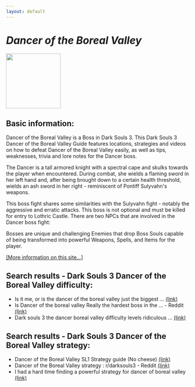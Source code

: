 ```yaml
---
layout: default
---
```

# *Dancer of the Boreal Valley*
<img src="https://darksouls3.wiki.fextralife.com//file/Dark-Souls-3/dancer_of_the_boreal_valley_trophy.PNG" width="150" height="150" />

## Basic information:
Dancer of the Boreal Valley is a Boss in Dark Souls 3. This Dark Souls 3 Dancer of the Boreal Valley Guide features locations, strategies and videos on how to defeat Dancer of the Boreal Valley easily, as well as tips, weaknesses, trivia and lore notes for the Dancer boss.
<br>

The Dancer is a tall armored knight with a spectral cape and skulks towards the player when encountered. During combat, she wields a flaming sword in her left hand and, after being brought down to a certain health threshold, wields an ash sword in her right \- reminiscent of Pontiff Sulyvahn\'s weapons.
<br>

This boss fight shares some similarities with the Sulyvahn fight \- notably the aggressive and erratic attacks. This boss is not optional and must be killed for entry to Lothric Castle. There are two NPCs that are involved in the Dancer boss fight:
<br>

Bosses are unique and challenging Enemies that drop Boss Souls capable of being transformed into powerful Weapons, Spells, and Items for the player.
<br>


[[More information on this site...]](https://darksouls3.wiki.fextralife.com//Dancer+of+the+Boreal+Valley)

## Search results - Dark Souls 3 Dancer of the Boreal Valley difficulty:
- Is it me, or is the dancer of the boreal valley just the biggest ... [(link)](https://www.reddit.com/r/darksouls3/comments/mnt2g5/is_it_me_or_is_the_dancer_of_the_boreal_valley/)
- Is Dancer of the boreal valley Really the hardest boss in the ... - Reddit [(link)](https://www.reddit.com/r/darksouls3/comments/pwfxq9/is_dancer_of_the_boreal_valley_really_the_hardest/)
- Dark souls 3 the dancer boreal valley difficulty levels ridiculous ... [(link)](https://gamefaqs.gamespot.com/ps4/168566-dark-souls-iii/answers/426464-dark-souls-3-the-dancer-boreal-valley-difficulty-levels-ridiculous-12hrs-and)

## Search results - Dark Souls 3 Dancer of the Boreal Valley strategy:
- Dancer of the Boreal Valley SL1 Strategy guide (No cheese) [(link)](https://www.reddit.com/r/darksouls3/comments/4ik2pz/dancer_of_the_boreal_valley_sl1_strategy_guide_no/)
- Dancer of the Boreal Valley strategy : r/darksouls3 - Reddit [(link)](https://www.reddit.com/r/darksouls3/comments/99mat1/dancer_of_the_boreal_valley_strategy/)
- I had a hard time finding a powerful strategy for dancer of boreal valley [(link)](https://www.reddit.com/r/darksouls3/comments/1dm59bi/i_had_a_hard_time_finding_a_powerful_strategy_for/)
